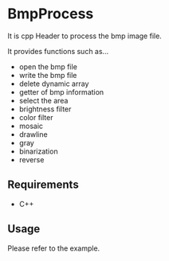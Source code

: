 # BmpProcess

It is cpp Header to process the bmp image file.  

It provides functions such as...
 - open the bmp file
 - write the bmp file
 - delete dynamic array
 - getter of bmp information
 - select the area
 - brightness filter
 - color filter
 - mosaic
 - drawline
 - gray
 - binarization
 - reverse

  
## Requirements
- C++


## Usage
Please refer to the example.
